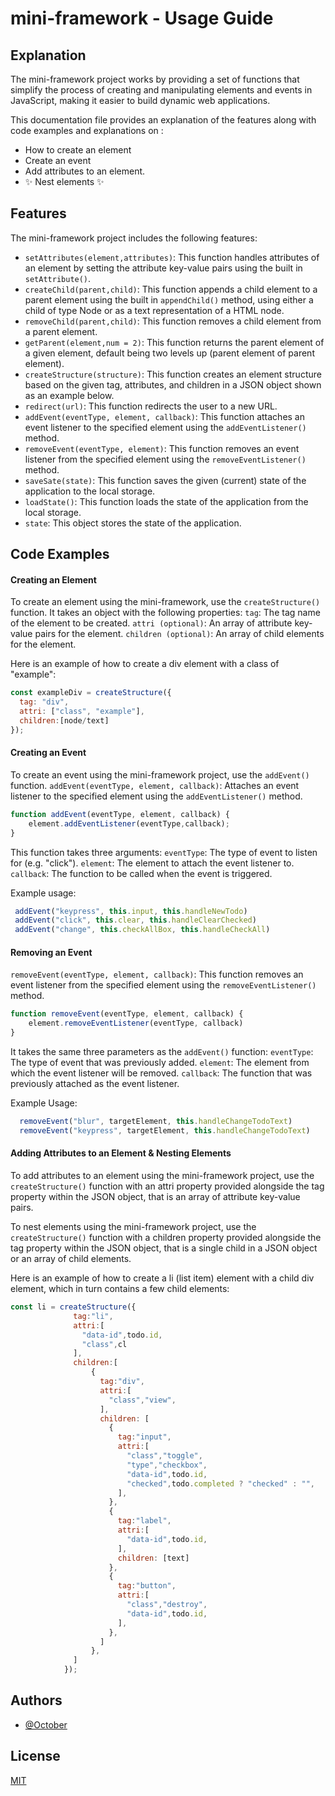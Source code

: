 # mini-framework - Usage Guide

## Explanation
The mini-framework project works by providing a set of functions that simplify the process of creating and manipulating elements and events in JavaScript, making it easier to build dynamic web applications.

This documentation file provides an explanation of the features along with code examples and explanations on : 
- How to create an element
- Create an event
- Add attributes to an element.
- ✨ Nest elements ✨

## Features

The mini-framework project includes the following features:
- `setAttributes(element,attributes)`: This function handles attributes of an element by setting the attribute key-value pairs using the built in `setAttribute()`.
- `createChild(parent,child)`: This function appends a child element to a parent element using the built in `appendChild()` method, using either a child of type Node or as a text representation of a HTML node.
- `removeChild(parent,child)`: This function removes a child element from a parent element.
- `getParent(element,num = 2)`: This function returns the parent element of a given element, default being two levels up (parent element of parent element).
- `createStructure(structure)`: This function creates an element structure based on the given tag, attributes, and children in a JSON object shown as an example below.
- `redirect(url)`: This function redirects the user to a new URL.
- `addEvent(eventType, element, callback)`: This function attaches an event listener to the specified element using the `addEventListener()` method.
- `removeEvent(eventType, element)`: This function removes an event listener from the specified element using the `removeEventListener()` method.
- `saveSate(state)`: This function saves the given (current) state of the application to the local storage.
- `loadState()`: This function loads the state of the application from the local storage.
- `state`: This object stores the state of the application.

## Code Examples

#### Creating an Element

To create an element using the mini-framework, use the `createStructure()` function. It takes an object with the following properties:
`tag`: The tag name of the element to be created.
`attri (optional)`: An array of attribute key-value pairs for the element.
`children (optional)`: An array of child elements for the element.

Here is an example of how to create a div element with a class of "example": 
```js
const exampleDiv = createStructure({
  tag: "div",
  attri: ["class", "example"],
  children:[node/text]
});
```

#### Creating an Event

To create an event using the mini-framework project, use the `addEvent()` function. 
`addEvent(eventType, element, callback)`: Attaches an event listener to the specified element using the `addEventListener()` method.  
```js
function addEvent(eventType, element, callback) {
    element.addEventListener(eventType,callback);
}
```
This function takes three arguments:
`eventType`: The type of event to listen for (e.g. "click").
`element`: The element to attach the event listener to.
`callback`: The function to be called when the event is triggered.

Example usage: 

```js
 addEvent("keypress", this.input, this.handleNewTodo)
 addEvent("click", this.clear, this.handleClearChecked)
 addEvent("change", this.checkAllBox, this.handleCheckAll)
```

#### Removing an Event

`removeEvent(eventType, element, callback)`: This function removes an event listener from the specified element using the `removeEventListener()` method. 
```js
function removeEvent(eventType, element, callback) {
    element.removeEventListener(eventType, callback)
}
```

It takes the same three parameters as the `addEvent()` function:
`eventType`: The type of event that was previously added.
`element`: The element from which the event listener will be removed.
`callback`: The function that was previously attached as the event listener.

Example Usage: 
```js
  removeEvent("blur", targetElement, this.handleChangeTodoText)
  removeEvent("keypress", targetElement, this.handleChangeTodoText)
```

#### Adding Attributes to an Element & Nesting Elements

To add attributes to an element using the mini-framework project, use the `createStructure()` function with an attri property provided alongside the tag property within the JSON object, 
that is an array of attribute key-value pairs.

To nest elements using the mini-framework project, use the `createStructure()` function with a children property provided alongside the tag property within the JSON object, 
that is a single child in a JSON object or an array of child elements.

Here is an example of how to create a li (list item) element with a child div element, which in turn contains a few child elements:

```js
const li = createStructure({
              tag:"li",
              attri:[
                "data-id",todo.id,
                "class",cl
              ],
              children:[
                  {
                    tag:"div",
                    attri:[
                      "class","view",
                    ],
                    children: [
                      {
                        tag:"input",
                        attri:[
                          "class","toggle",
                          "type","checkbox",
                          "data-id",todo.id,
                          "checked",todo.completed ? "checked" : "",
                        ],
                      },
                      {
                        tag:"label",
                        attri:[
                          "data-id",todo.id,
                        ],
                        children: [text]
                      },
                      {
                        tag:"button",
                        attri:[
                          "class","destroy",
                          "data-id",todo.id,
                        ],
                      },
                    ]
                  },   
              ]
            });
```
## Authors

- [@October](https://github.com/october45)

## License

[MIT](https://choosealicense.com/licenses/mit/)
